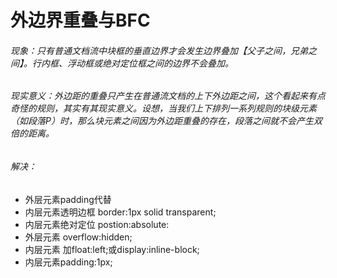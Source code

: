 # 外边界重叠与BFC
###### 现象：只有普通文档流中块框的垂直边界才会发生边界叠加【父子之间，兄弟之间】。行内框、浮动框或绝对定位框之间的边界不会叠加。
###### 现实意义：外边距的重叠只产生在普通流文档的上下外边距之间，这个看起来有点奇怪的规则，其实有其现实意义。设想，当我们上下排列一系列规则的块级元素（如段落P）时，那么块元素之间因为外边距重叠的存在，段落之间就不会产生双倍的距离。
###### 解决：
* 外层元素padding代替
* 内层元素透明边框 border:1px solid transparent;
* 内层元素绝对定位 postion:absolute:
* 外层元素 overflow:hidden;
* 内层元素 加float:left;或display:inline-block;
* 内层元素padding:1px;


